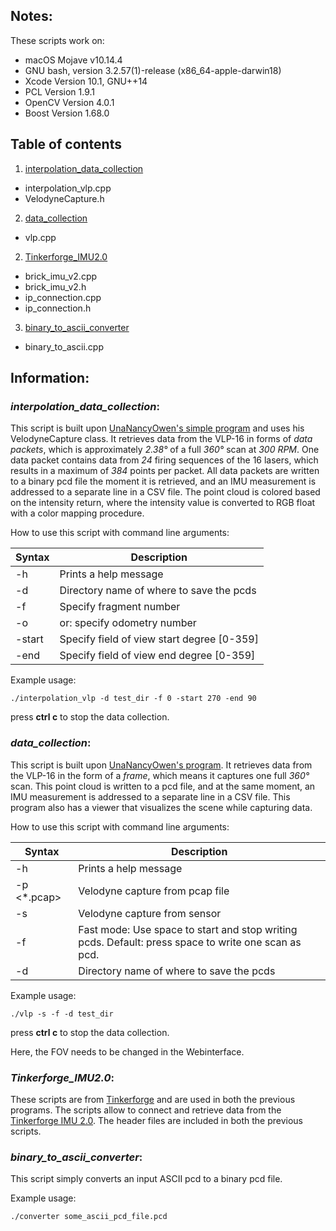 ## Notes:
These scripts work on:
* macOS Mojave v10.14.4
* GNU bash, version 3.2.57(1)-release (x86_64-apple-darwin18)
* Xcode Version 10.1, GNU++14
* PCL Version 1.9.1
* OpenCV Version 4.0.1
* Boost Version 1.68.0
## Table of contents
1. [interpolation_data_collection](#interpolate)
* interpolation_vlp.cpp
* VelodyneCapture.h
2. [data_collection](#frame)
* vlp.cpp
2. [Tinkerforge_IMU2.0](#imu)
* brick_imu_v2.cpp
* brick_imu_v2.h
* ip_connection.cpp
* ip_connection.h
3. [binary_to_ascii_converter](#converter)
* binary_to_ascii.cpp

## Information:
### *interpolation_data_collection*:<a name="interpolate"></a>

This script is built upon [UnaNancyOwen's simple program](https://github.com/UnaNancyOwen/VelodyneCapture/tree/master/sample/simple) and uses his VelodyneCapture class. It retrieves data from the VLP-16 in forms of *data packets*, which is approximately *2.38&deg;* of a full *360&deg;* scan at *300 RPM*. One data packet contains data from *24* firing sequences of the 16 lasers, which results in a maximum of *384* points per packet. All data packets are written to a binary pcd file the moment it is retrieved, and an IMU measurement is addressed to a separate line in a CSV file. The point cloud is colored based on the intensity return, where the intensity value is converted to RGB float with a color mapping procedure. 

How to use this script with command line arguments:

| Syntax      | Description |
| ----------- | ----------- |
| -h      | Prints a help message|
| -d   | Directory name of where to save the pcds |
| -f   | Specify fragment number |
| -o   | or: specify odometry number |
| -start   | Specify field of view start degree [0-359]|
| -end   | Specify field of view end degree [0-359] |

Example usage: 

`./interpolation_vlp -d test_dir -f 0 -start 270 -end 90`

press **ctrl c** to stop the data collection. 


### *data_collection*:<a name="frame"></a>

This script is built upon [UnaNancyOwen's program](https://gist.github.com/UnaNancyOwen/9f9459d3c10f7a6325ebebabda9865f7#file-main-cpp). It retrieves data from the VLP-16 in the form of a *frame*, which means it captures one full *360&deg;* scan. This point cloud is written to a pcd file, and at the same moment, an IMU measurement is addressed to a separate line in a CSV file. This program also has a viewer that visualizes the scene while capturing data. 

How to use this script with command line arguments:

| Syntax      | Description |
| ----------- | ----------- |
| -h      | Prints a help message|
| -p <*.pcap>  | Velodyne capture from pcap file |
| -s   | Velodyne capture from sensor |
| -f   | Fast mode: Use space to start and stop writing pcds. Default: press space to write one scan as pcd.  |
| -d   | Directory name of where to save the pcds|


Example usage: 

`./vlp -s -f -d test_dir`

press **ctrl c** to stop the data collection. 

Here, the FOV needs to be changed in the Webinterface. 



### *Tinkerforge_IMU2.0*:<a name="imu"></a>
These scripts are from [Tinkerforge](https://github.com/Tinkerforge/imu-v2-brick) and are used in both the previous programs. The scripts allow to connect and retrieve data from the [Tinkerforge IMU 2.0](https://www.tinkerforge.com/en/doc/Hardware/Bricks/IMU_V2_Brick.html#imu-v2-brick-description). The header files are included in both the previous scripts. 

### *binary_to_ascii_converter*:<a name="converter"></a>
This script simply converts an input ASCII pcd to a binary pcd file. 

Example usage: 

`./converter some_ascii_pcd_file.pcd`




